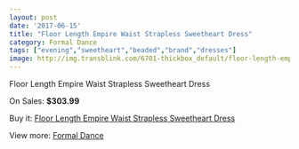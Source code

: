 ```yaml
---
layout: post
date: '2017-06-15'
title: "Floor Length Empire Waist Strapless Sweetheart Dress"
category: Formal Dance
tags: ["evening","sweetheart","beaded","brand","dresses"]
image: http://img.transblink.com/6701-thickbox_default/floor-length-empire-waist-strapless-sweetheart-dress.jpg
---
```

Floor Length Empire Waist Strapless Sweetheart Dress

On Sales: **$303.99**
<a href="https://www.transblink.com/en/formal-dance/2167-floor-length-empire-waist-strapless-sweetheart-dress.html"><amp-img layout="responsive" width="600" height="600" src="//img.transblink.com/6701-thickbox_default/floor-length-empire-waist-strapless-sweetheart-dress.jpg" alt="Floor Length Empire Waist Strapless Sweetheart Dress 0" /></a>
<a href="https://www.transblink.com/en/formal-dance/2167-floor-length-empire-waist-strapless-sweetheart-dress.html"><amp-img layout="responsive" width="600" height="600" src="//img.transblink.com/6702-thickbox_default/floor-length-empire-waist-strapless-sweetheart-dress.jpg" alt="Floor Length Empire Waist Strapless Sweetheart Dress 1" /></a>

Buy it: [Floor Length Empire Waist Strapless Sweetheart Dress](https://www.transblink.com/en/formal-dance/2167-floor-length-empire-waist-strapless-sweetheart-dress.html "Floor Length Empire Waist Strapless Sweetheart Dress")

View more: [Formal Dance](https://www.transblink.com/en/6-formal-dance "Formal Dance")